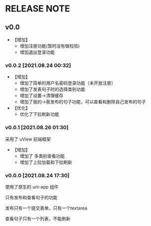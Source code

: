 # RELEASE NOTE



## v0.0



- 【增加】
  - 增加注册功能(暂时没有做校验)
  - 增加退出登录功能



### v0.0.2 [2021.08.24 00:32]

- 【增加】
  - 增加了简单的用户名密码登录功能（未开放注册）
  - 增加了发表句子时的选择类别功能
  - 增加了设置->清理缓存
  - 增加了我的->我发布的句子功能，可以查看和删除自己发布的句子
- 【优化】
  - 优化了下拉刷新功能

### v0.0.1 [2021.08.26 01:30]

采用了 uView 前端框架

- 【增加】
  - 增加了 多类别查看功能
  - 增加了上拉加载和下拉刷新

### v0.0.0 [2021.08.24 17:30]

使用了原生的 uni-app 组件

只有发布和查看句子的功能

发布只有一个提交表单，只有一个textarea

查看句子只有一个列表，不能刷新